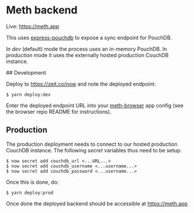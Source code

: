 # Meth backend

Live: https://meth.app

This uses [express-pouchdb](https://github.com/pouchdb/pouchdb-server#express-pouchdb) to expose a sync endpoint for PouchDB.

In _dev_ (default) mode the process uses an in-memory PouchDB. In _production_
mode it uses the externally hosted production CouchDB instance.

## Development

Deploy to https://zeit.co/now and note the deployed endpoint:

```shell
$ yarn deploy:dev
```

Enter the deployed endpoint URL into your [meth-browser](https://github.com/meth-browser/meth) app config (see the browser repo README for instructions).

## Production

The production deployment needs to connect to our hosted production CouchDB
instance. The following _secret_ variables thus need to be setup:

```shell
$ now secret add couchdb_url <...URL...>
$ now secret add couchdb_username <...username...>
$ now secret add couchdb_password <...username...>
```

Once this is done, do:

```shell
$ yarn deploy:prod
```

Once done the deployed backend should be accessible at https://meth.app
